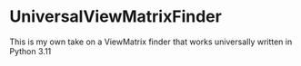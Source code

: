 # UniversalViewMatrixFinder
This is my own take on a ViewMatrix finder that works universally written in Python 3.11
